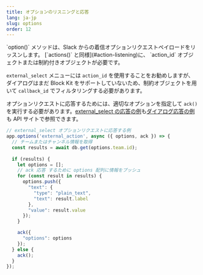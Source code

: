 ```yaml
---
title: オプションのリスニングと応答
lang: ja-jp
slug: options
order: 12
---
```


<div class="section-content">
`option()` メソッドは、Slack からの着信オプションリクエストペイロードをリッスンします。 [`actions()` と同様](#action-listening)に、 `action_id` オブジェクトまたは制約付きオブジェクトが必要です。

`external_select` メニューには `action_id` を使用することをお勧めしますが、ダイアログはまだ Block Kit をサポートしていないため、制約オブジェクトを用いて `callback_id` でフィルタリングする必要があります。

オプションリクエストに応答するためには、適切なオプションを指定して `ack()` を実行する必要があります。[external_select の応答の例](https://api.slack.com/reference/messaging/block-elements#external-select)も[ダイアログ応答の例](https://api.slack.com/dialogs#dynamic_select_elements_external)も API サイトで参照できます。
</div>

```javascript
// external_select オプションリクエストに応答する例
app.options('external_action', async ({ options, ack }) => {
  // チームまたはチャンネル情報を取得
  const results = await db.get(options.team.id);
  
  if (results) {
    let options = [];
    // ack 応答 するために options 配列に情報をプッシュ
    for (const result in results) {
      options.push({
        "text": {
          "type": "plain_text",
          "text": result.label
        },
        "value": result.value
      });
    }

    ack({
      "options": options
    });
  } else {
    ack();
  }
});
```